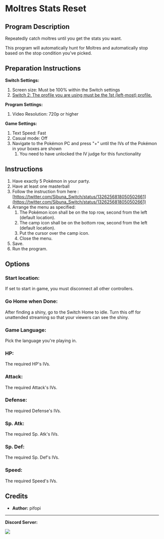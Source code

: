 # Moltres Stats Reset

## Program Description

Repeatedly catch moltres until you get the stats you want.

This program will automatically hunt for Moltres and automatically stop based on the stop condition you've picked.

## Preparation Instructions

**Switch Settings:**

1. Screen size: Must be 100% within the Switch settings
2. [Switch 2: The profile you are using must be the 1st (left-most) profile.](/Wiki/Programs/NintendoSwitch/Switch2Notes.md#resetting-a-game-moves-the-cursor-to-the-1st-user-profile)

**Program Settings:**

1. Video Resolution: 720p or higher

**Game Settings:**

1. Text Speed: Fast
2. Casual mode: Off
3. Navigate to the Pokémon PC and press "+" until the IVs of the Pokémon in your boxes are shown
   1. You need to have unlocked the IV judge for this functionality

## Instructions

1. Have exactly 5 Pokémon in your party.
2. Have at least one masterball
3. Follow the instruction from here : [https://twitter.com/Sibuna_Switch/status/1326256818050502661](https://twitter.com/Sibuna_Switch/status/1326256818050502661)
4. Arrange the menu as specified:
   1. The Pokémon icon shall be on the top row, second from the left (default location).
   2. The camp icon shall be on the bottom row, second from the left (default location).
   3. Put the cursor over the camp icon.
   4. Close the menu.
5. Save.
6. Run the program.

## Options

### Start location:

If set to start in game, you must disconnect all other controllers.

### Go Home when Done:

After finding a shiny, go to the Switch Home to idle. Turn this off for unattended streaming so that your viewers can see the shiny.

### Game Language:

Pick the language you're playing in.

### HP:

The required HP's IVs.

### Attack:

The required Attack's IVs.

### Defense:

The required Defense's IVs.

### Sp. Atk:

The required Sp. Atk's IVs.

### Sp. Def:

The required Sp. Def's IVs.

### Speed:

The required Speed's IVs.


## Credits

- **Author:** pifopi


<hr>

**Discord Server:** 

[<img src="https://canary.discordapp.com/api/guilds/695809740428673034/widget.png?style=banner2">](https://discord.gg/cQ4gWxN)

